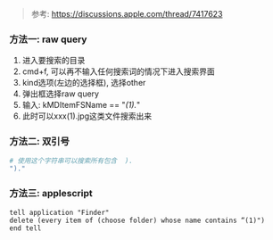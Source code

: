 > 参考: https://discussions.apple.com/thread/7417623

### 方法一: raw query
1. 进入要搜索的目录
2. cmd+f, 可以再不输入任何搜索词的情况下进入搜索界面
3. kind选项(左边的选择框), 选择other
4. 弹出框选择raw query
5. 输入: kMDItemFSName == "*(1).*"
6. 此时可以xxx(1).jpg这类文件搜索出来


### 方法二: 双引号
```sh
# 使用这个字符串可以搜索所有包含  ).
")."
```

### 方法三: applescript

```applescipt
tell application "Finder"
delete (every item of (choose folder) whose name contains “(1)")
end tell
```